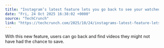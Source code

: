```yaml
---
title: "Instagram’s latest feature lets you go back to see your watched Reels"
date: "Fri, 24 Oct 2025 16:38:02 +0000"
source: "TechCrunch"
link: "https://techcrunch.com/2025/10/24/instagrams-latest-feature-lets-you-go-back-see-your-watched-reels/"
---
```


With this new feature, users can go back and find videos they might not have had the chance to save.
